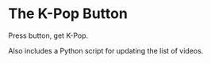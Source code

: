 # The K-Pop Button

Press button, get K-Pop.

Also includes a Python script for updating the list of videos.
